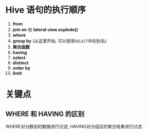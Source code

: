# Hive 语句的执行顺序

1. **from**
2. **join on** 和 **lateral view explode()**
3. **where**
4. **group by** (从这里开始, 可以使用`SELECT`中的别名)
5. **聚合函数**
6. **having**
7. **select**
8. **distinct**
9. **order by**
10. **limit**

# 关键点

## WHERE 和 HAVING 的区别

WHERE对分数前的数据进行过滤, HAVING对分组后的聚合结果进行过滤.

